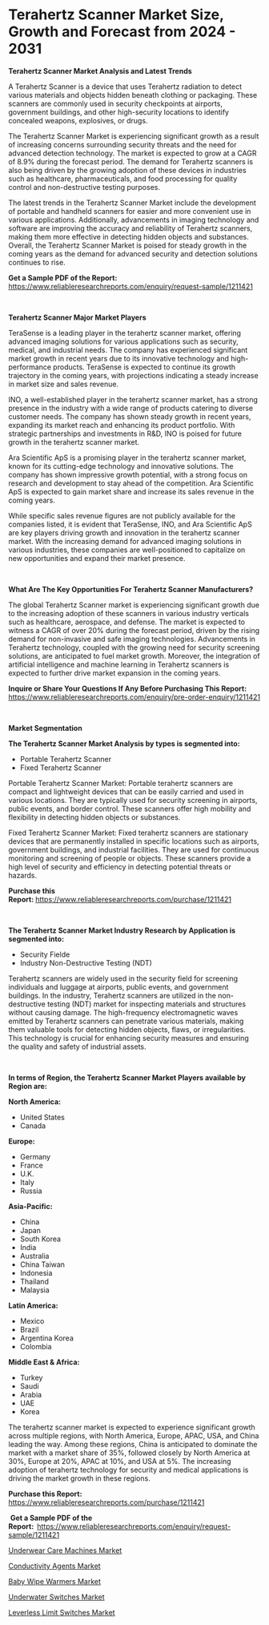 <p><h1>Terahertz Scanner Market Size, Growth and Forecast from 2024 - 2031</h1></p><p><strong>Terahertz Scanner Market Analysis and Latest Trends</strong></p>
<p><p>A Terahertz Scanner is a device that uses Terahertz radiation to detect various materials and objects hidden beneath clothing or packaging. These scanners are commonly used in security checkpoints at airports, government buildings, and other high-security locations to identify concealed weapons, explosives, or drugs.</p><p>The Terahertz Scanner Market is experiencing significant growth as a result of increasing concerns surrounding security threats and the need for advanced detection technology. The market is expected to grow at a CAGR of 8.9% during the forecast period. The demand for Terahertz scanners is also being driven by the growing adoption of these devices in industries such as healthcare, pharmaceuticals, and food processing for quality control and non-destructive testing purposes.</p><p>The latest trends in the Terahertz Scanner Market include the development of portable and handheld scanners for easier and more convenient use in various applications. Additionally, advancements in imaging technology and software are improving the accuracy and reliability of Terahertz scanners, making them more effective in detecting hidden objects and substances. Overall, the Terahertz Scanner Market is poised for steady growth in the coming years as the demand for advanced security and detection solutions continues to rise.</p></p>
<p><strong>Get a Sample PDF of the Report:&nbsp;</strong> <a href="https://www.reliableresearchreports.com/enquiry/request-sample/1211421">https://www.reliableresearchreports.com/enquiry/request-sample/1211421</a></p>
<p>&nbsp;</p>
<p><strong>Terahertz Scanner Major Market Players</strong></p>
<p><p>TeraSense is a leading player in the terahertz scanner market, offering advanced imaging solutions for various applications such as security, medical, and industrial needs. The company has experienced significant market growth in recent years due to its innovative technology and high-performance products. TeraSense is expected to continue its growth trajectory in the coming years, with projections indicating a steady increase in market size and sales revenue.</p><p>INO, a well-established player in the terahertz scanner market, has a strong presence in the industry with a wide range of products catering to diverse customer needs. The company has shown steady growth in recent years, expanding its market reach and enhancing its product portfolio. With strategic partnerships and investments in R&D, INO is poised for future growth in the terahertz scanner market.</p><p>Ara Scientific ApS is a promising player in the terahertz scanner market, known for its cutting-edge technology and innovative solutions. The company has shown impressive growth potential, with a strong focus on research and development to stay ahead of the competition. Ara Scientific ApS is expected to gain market share and increase its sales revenue in the coming years.</p><p>While specific sales revenue figures are not publicly available for the companies listed, it is evident that TeraSense, INO, and Ara Scientific ApS are key players driving growth and innovation in the terahertz scanner market. With the increasing demand for advanced imaging solutions in various industries, these companies are well-positioned to capitalize on new opportunities and expand their market presence.</p></p>
<p>&nbsp;</p>
<p><strong>What Are The Key Opportunities For Terahertz Scanner Manufacturers?</strong></p>
<p><p>The global Terahertz Scanner market is experiencing significant growth due to the increasing adoption of these scanners in various industry verticals such as healthcare, aerospace, and defense. The market is expected to witness a CAGR of over 20% during the forecast period, driven by the rising demand for non-invasive and safe imaging technologies. Advancements in Terahertz technology, coupled with the growing need for security screening solutions, are anticipated to fuel market growth. Moreover, the integration of artificial intelligence and machine learning in Terahertz scanners is expected to further drive market expansion in the coming years.</p></p>
<p><strong>Inquire or Share Your Questions If Any Before Purchasing This Report:</strong> <a href="https://www.reliableresearchreports.com/enquiry/pre-order-enquiry/1211421">https://www.reliableresearchreports.com/enquiry/pre-order-enquiry/1211421</a></p>
<p>&nbsp;</p>
<p><strong>Market Segmentation</strong></p>
<p><strong>The Terahertz Scanner Market Analysis by types is segmented into:</strong></p>
<p><ul><li>Portable Terahertz Scanner</li><li>Fixed Terahertz Scanner</li></ul></p>
<p><p>Portable Terahertz Scanner Market: Portable terahertz scanners are compact and lightweight devices that can be easily carried and used in various locations. They are typically used for security screening in airports, public events, and border control. These scanners offer high mobility and flexibility in detecting hidden objects or substances.</p><p>Fixed Terahertz Scanner Market: Fixed terahertz scanners are stationary devices that are permanently installed in specific locations such as airports, government buildings, and industrial facilities. They are used for continuous monitoring and screening of people or objects. These scanners provide a high level of security and efficiency in detecting potential threats or hazards.</p></p>
<p><strong>Purchase this Report:&nbsp;</strong><a href="https://www.reliableresearchreports.com/purchase/1211421">https://www.reliableresearchreports.com/purchase/1211421</a></p>
<p>&nbsp;</p>
<p><strong>The Terahertz Scanner Market Industry Research by Application is segmented into:</strong></p>
<p><ul><li>Security Fielde</li><li>Industry Non-Destructive Testing (NDT)</li></ul></p>
<p><p>Terahertz scanners are widely used in the security field for screening individuals and luggage at airports, public events, and government buildings. In the industry, Terahertz scanners are utilized in the non-destructive testing (NDT) market for inspecting materials and structures without causing damage. The high-frequency electromagnetic waves emitted by Terahertz scanners can penetrate various materials, making them valuable tools for detecting hidden objects, flaws, or irregularities. This technology is crucial for enhancing security measures and ensuring the quality and safety of industrial assets.</p></p>
<p>&nbsp;</p>
<p><strong>In terms of Region, the Terahertz Scanner Market Players available by Region are:</strong></p>
<p>
    <p> <strong> North America: </strong>
        <ul>
            <li>United States</li>
            <li>Canada</li>
        </ul>
        </p> 
    <p> <strong> Europe: </strong>
        <ul>
            <li>Germany</li>
            <li>France</li>
            <li>U.K.</li>
            <li>Italy</li>
            <li>Russia</li>
        </ul>
        </p> 
    <p> <strong> Asia-Pacific: </strong>
        <ul>
            <li>China</li>
            <li>Japan</li>
            <li>South Korea</li>
            <li>India</li>
            <li>Australia</li>
            <li>China Taiwan</li>
            <li>Indonesia</li>
            <li>Thailand</li>
            <li>Malaysia</li>
        </ul>
        </p> 
    <p> <strong> Latin America: </strong>
        <ul>
            <li>Mexico</li>
            <li>Brazil</li>
            <li>Argentina Korea</li>
            <li>Colombia</li>
        </ul>
        </p> 
    <p> <strong> Middle East & Africa: </strong>
        <ul>
            <li>Turkey</li>
            <li>Saudi</li>
            <li>Arabia</li>
            <li>UAE</li>
            <li>Korea</li>
        </ul>
    </p>
    </p>
<p><p>The terahertz scanner market is expected to experience significant growth across multiple regions, with North America, Europe, APAC, USA, and China leading the way. Among these regions, China is anticipated to dominate the market with a market share of 35%, followed closely by North America at 30%, Europe at 20%, APAC at 10%, and USA at 5%. The increasing adoption of terahertz technology for security and medical applications is driving the market growth in these regions.</p></p>
<p><strong>Purchase this Report: </strong><a href="https://www.reliableresearchreports.com/purchase/1211421">https://www.reliableresearchreports.com/purchase/1211421</a></p>
<p>&nbsp;<strong>Get a Sample PDF of the Report:&nbsp;&nbsp;</strong><a href="https://www.reliableresearchreports.com/enquiry/request-sample/1211421">https://www.reliableresearchreports.com/enquiry/request-sample/1211421</a></p>
<p><strong></strong></p>
<p><p><a href="https://medium.com/@suepiper766/underwear-care-machines-market-competitive-analysis-market-trends-and-forecast-to-2031-c32c428e2ca5">Underwear Care Machines Market</a></p><p><a href="https://medium.com/@suepiper766/conductivity-agents-market-trends-and-market-analysis-forecasted-for-period-2024-2031-1e5fe5c59f90">Conductivity Agents Market</a></p><p><a href="https://medium.com/p/aea0da18628e/edit">Baby Wipe Warmers Market</a></p><p><a href="https://github.com/dimitrishawkinswaynenp91rgz/Market-Research-Report-List-1/blob/main/underwater-switches-market.md">Underwater Switches Market</a></p><p><a href="https://github.com/danielneavesallisons03mba/Market-Research-Report-List-1/blob/main/leverless-limit-switches-market.md">Leverless Limit Switches Market</a></p></p>